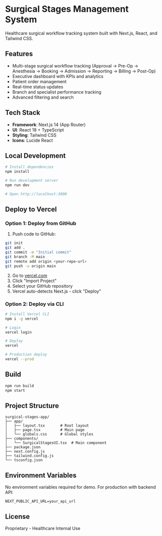 # Surgical Stages Management System

Healthcare surgical workflow tracking system built with Next.js, React, and Tailwind CSS.

## Features

- Multi-stage surgical workflow tracking (Approval → Pre-Op → Anesthesia → Booking → Admission → Reporting → Billing → Post-Op)
- Executive dashboard with KPIs and analytics
- Patient order management
- Real-time status updates
- Branch and specialist performance tracking
- Advanced filtering and search

## Tech Stack

- **Framework**: Next.js 14 (App Router)
- **UI**: React 18 + TypeScript
- **Styling**: Tailwind CSS
- **Icons**: Lucide React

## Local Development

```bash
# Install dependencies
npm install

# Run development server
npm run dev

# Open http://localhost:3000
```

## Deploy to Vercel

### Option 1: Deploy from GitHub

1. Push code to GitHub:
```bash
git init
git add .
git commit -m "Initial commit"
git branch -M main
git remote add origin <your-repo-url>
git push -u origin main
```

2. Go to [vercel.com](https://vercel.com)
3. Click "Import Project"
4. Select your GitHub repository
5. Vercel auto-detects Next.js - click "Deploy"

### Option 2: Deploy via CLI

```bash
# Install Vercel CLI
npm i -g vercel

# Login
vercel login

# Deploy
vercel

# Production deploy
vercel --prod
```

## Build

```bash
npm run build
npm start
```

## Project Structure

```
surgical-stages-app/
├── app/
│   ├── layout.tsx       # Root layout
│   ├── page.tsx         # Main page
│   └── globals.css      # Global styles
├── components/
│   └── SurgicalStagesUI.tsx  # Main component
├── package.json
├── next.config.js
├── tailwind.config.js
└── tsconfig.json
```

## Environment Variables

No environment variables required for demo. For production with backend API:

```env
NEXT_PUBLIC_API_URL=your_api_url
```

## License

Proprietary - Healthcare Internal Use
